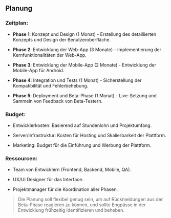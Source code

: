 ## Planung

### Zeitplan:

  - **Phase 1**:
    Konzept und Design (1 Monat) - Erstellung des detaillierten Konzepts und Design der Benutzeroberfläche.

  - **Phase 2**:
    Entwicklung der Web-App (3 Monate) - Implementierung der Kernfunktionalitäten der Web-App.

  - **Phase 3**:
    Entwicklung der Mobile-App (2 Monate) - Entwicklung der Mobile-App für Android.

  - **Phase 4**:
    Integration und Tests (1 Monat) - Sicherstellung der Kompatibilität und Fehlerbehebung.

  - **Phase 5**:
    Deployment und Beta-Phase (1 Monat) - Live-Setzung und Sammeln von Feedback von Beta-Testern.

### Budget:

  - Entwicklerkosten:
    Basierend auf Stundenlohn und Projektumfang.

  - Server/Infrastruktur:
    Kosten für Hosting und Skalierbarkeit der Plattform.

  - Marketing:
    Budget für die Einführung und Werbung der Plattform.

### Ressourcen:

  - Team von Entwicklern (Frontend, Backend, Mobile, QA).

  - UX/UI Designer für das Interface.

  - Projektmanager für die Koordination aller Phasen.


> Die Planung soll flexibel genug sein, um auf Rückmeldungen aus der Beta-Phase reagieren zu können, und sollte Engpässe in der Entwicklung frühzeitig identifizieren und beheben.